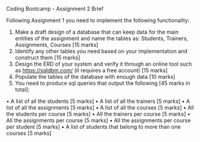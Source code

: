 Coding Bootcamp - Assignment 2 Brief

Following Assignment 1 you need to implement the following functionality:

1. Make a draft design of a database that can keep data for the main entities of the assignment and name the tables as: Students, Trainers, Assignments, 
Courses [15 marks]
2. Identify any other tables you need based on your implementation and construct them [15 marks]
3. Design the ERD of your system and verify it through an online tool such as https://sqldbm.com/ (it requires a free account) [15 marks]
4. Populate the tables of the database with enough data [10 marks]
5. You need to produce sql queries that output the following [45 marks in total]:

• A list of all the students [5 marks]
• A list of all the trainers [5 marks]
• A list of all the assignments [5 marks]
• A list of all the courses [5 marks]
• All the students per course [5 marks]
• All the trainers per course [5 marks]
• All the assignments per course [5 marks]
• All the assignments per course per student [5 marks]
• A list of students that belong to more than one courses [5 marks]
